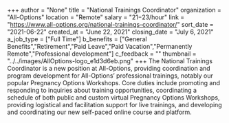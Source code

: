 +++
author = "None"
title = "National Trainings Coordinator"
organization = "All-Options"
location = "Remote"
salary = "$21-$23/hour"
link = "https://www.all-options.org/national-trainings-coordinator/"
sort_date = "2021-06-22"
created_at = "June 22, 2021"
closing_date = "July 6, 2021"
a_job_type = ["Full Time"]
b_benefits = ["General Benefits","Retirement","Paid Leave","Paid Vacation","Permanently Remote","Professional development"]
c_feedback = ""
thumbnail = "../../images/AllOptions-logo_e1d3d6eb.png"
+++
The National Trainings Coordinator is a new position at All-Options, providing coordination and program development for All-Options’ professional trainings, notably our popular Pregnancy Options Workshops. Core duties include promoting and responding to inquiries about training opportunities, coordinating a schedule of both public and custom virtual Pregnancy Options Workshops, providing logistical and facilitation support for live trainings, and developing and coordinating our new self-paced online course and platform.